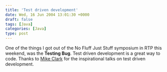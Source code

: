 ```yaml
---
title: 'Test driven development'
date: Wed, 16 Jun 2004 13:01:30 +0000
draft: false
tags: [Java]
categories: [Java]
type: post
---
```


One of the things I got out of the No Fluff Just Stuff symposium in RTP this weekend, was the **Testing Bug**. Test driven development is a great way to code. Thanks to [Mike Clark](http://www.clarkware.com/cgi/blosxom) for the inspirational talks on test driven development.